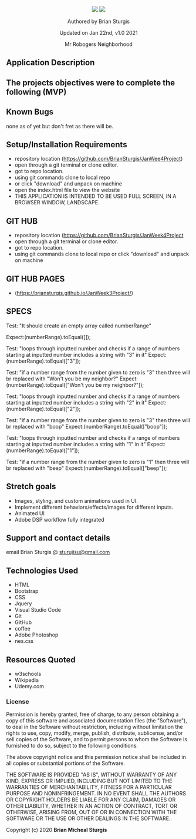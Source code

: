 
<div align="center">
<img src="img/.jpg" width="auto" height="auto" >
<img src="img/.jpg" width="auto" height="auto" >
</div>
<p align="center"> Authored by Brian Sturgis</p>
<p align="center">Updated on Jan 22nd, v1.0 2021</p>
<p align="center">Mr Robogers Neighborhood</p>

## Application Description


## The projects objectives were to complete the following (MVP)


## Known Bugs
none as of yet but don't fret as there will be.

## Setup/Installation Requirements
- repository location (https://github.com/BrianSturgis/JanWee4Project)
- open through a git terminal or clone editor.
- got to repo location.
- using git commands clone to local repo
- or click "download" and unpack on machine
- open the index.html file to view the website
- THIS APPLICATION IS INTENDED TO BE USED FULL SCREEN, IN  A BROWSER WINDOW, LANDSCAPE.

## GIT HUB
- repository location (https://github.com/BrianSturgis/JanWeek4Project
- open through a git terminal or clone editor.
- got to repo location.
- using git commands clone to local repo or click "download" and unpack on machine

## GIT HUB PAGES 
- (https://briansturgis.github.io/JanWeek3Project/)

## SPECS

Test: "It should create an empty array called numberRange"

Expect:(numberRange).toEqual([]);

Test: "loops through inputted number and checks if a range of numbers starting at inputted number includes a string with "3" in it"
Expect:(numberRange).toEqual(["3"]);

Test: "if a number range from the number given to zero is "3" then three will br replaced with "Won't you be my neighbor?"
Expect:(numberRange).toEqual(["Won't you be my neighbor?"]);

Test: "loops through inputted number and checks if a range of numbers starting at inputted number includes a string with "2" in it"
Expect:(numberRange).toEqual(["2"]);

Test: "if a number range from the number given to zero is "3" then three will br replaced with "boop"
Expect:(numberRange).toEqual(["boop"]);

Test: "loops through inputted number and checks if a range of numbers starting at inputted number includes a string with "1" in it"
Expect:(numberRange).toEqual(["1"]);

Test: "if a number range from the number given to zero is "1" then three will br replaced with "beep"
Expect:(numberRange).toEqual(["beep"]);

## Stretch goals
- Images, styling, and custom animations used in UI.
- Implement different behaviors/effects/images for different inputs.
- Animated UI
- Adobe DSP workflow fully integrated 

## Support and contact details
email Brian Sturgis @ <sturujisu@gmail.com>

## Technologies Used
* HTML
* Bootstrap
* CSS
* Jquery
* Visual Studio Code
* Git
* GitHub
* coffee
* Adobe Photoshop
* nes.css

## Resources Quoted
- w3schools
- Wikipedia
- Udemy.com

### License
Permission is hereby granted, free of charge, to any person obtaining a copy of this software and associated documentation files (the "Software"), to deal in the Software without restriction, including without limitation the rights to use, copy, modify, merge, publish, distribute, sublicense, and/or sell copies of the Software, and to permit persons to whom the Software is furnished to do so, subject to the following conditions:

The above copyright notice and this permission notice shall be included in all copies or substantial portions of the Software.

THE SOFTWARE IS PROVIDED "AS IS", WITHOUT WARRANTY OF ANY KIND, EXPRESS OR IMPLIED, INCLUDING BUT NOT LIMITED TO THE WARRANTIES OF MERCHANTABILITY, FITNESS FOR A PARTICULAR PURPOSE AND NONINFRINGEMENT. IN NO EVENT SHALL THE AUTHORS OR COPYRIGHT HOLDERS BE LIABLE FOR ANY CLAIM, DAMAGES OR OTHER LIABILITY, WHETHER IN AN ACTION OF CONTRACT, TORT OR OTHERWISE, ARISING FROM, OUT OF OR IN CONNECTION WITH THE SOFTWARE OR THE USE OR OTHER DEALINGS IN THE SOFTWARE..

Copyright (c) 2020 **Brian Micheal Sturgis**